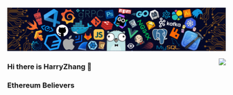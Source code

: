 ![](https://github.com/Ha2ryZhang/Ha2ryZhang/blob/master/header.png)


<img align="right" src="https://github-readme-stats.vercel.app/api?username=ha2ryzhang&show_icons=true&hide_title=true" />


### Hi there is HarryZhang 👋

### Ethereum Believers

